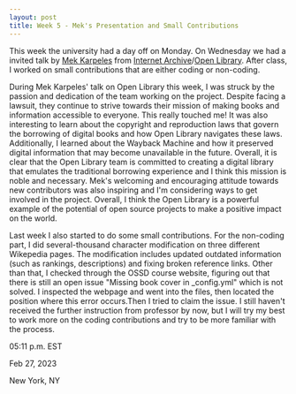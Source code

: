 ```yaml
---
layout: post
title: Week 5 - Mek's Presentation and Small Contributions
---
```


<!-- Make your blog post for the week. Comment on the discussion with Mek.
Comment on your small contributions: how are things going, what types of contributions were you able to make? what are the biggest challenges? which contribution are you most proud of? -->

This week the university had a day off on Monday. On Wednesday we had a invited talk by [Mek Karpeles](https://www.linkedin.com/in/mekarpeles/) from [Internet Archive](https://archive.org/)/[Open Library](https://openlibrary.org/). After class, I worked on small contributions that are either coding or non-coding.

<!--more-->

During Mek Karpeles' talk on Open Library this week, I was struck by the passion and dedication of the team working on the project. Despite facing a lawsuit, they continue to strive towards their mission of making books and information accessible to everyone. This really touched me! It was also interesting to learn about the copyright and reproduction laws that govern the borrowing of digital books and how Open Library navigates these laws. Additionally, I learned about the Wayback Machine and how it preserved digital information that may become unavailable in the future. Overall, it is clear that the Open Library team is committed to creating a digital library that emulates the traditional borrowing experience and I think this mission is noble and necessary. Mek's welcoming and encouraging attitude towards new contributors was also inspiring and I'm considering ways to get involved in the project. Overall, I think the Open Library is a powerful example of the potential of open source projects to make a positive impact on the world.

Last week I also started to do some small contributions. For the non-coding part, I did several-thousand character modification on three different Wikepedia pages. The modification includes updated outdated information (such as rankings, descriptions) and fixing broken reference links. Other than that, I checked through the OSSD course website, figuring out that there is still an open issue "Missing book cover in _config.yml" which is not solved. I inspected the webpage and went into the files, then located the position where this error occurs.Then I tried to claim the issue. I still haven't received the further instruction from professor by now, but I will try my best to work more on the coding contributions and try to be more familiar with the process.

05:11 p.m. EST

Feb 27, 2023

New York, NY